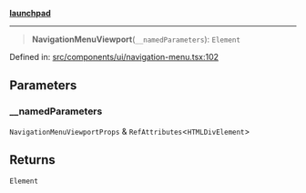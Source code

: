 [**launchpad**](index.md)

***

> **NavigationMenuViewport**(`__namedParameters`): `Element`

Defined in: [src/components/ui/navigation-menu.tsx:102](https://github.com/victorbratov/launchpad/blob/ba912ff5e4884ef55d41a8ab239f2bb8e81f8ecb/src/components/ui/navigation-menu.tsx#L102)

## Parameters

### \_\_namedParameters

`NavigationMenuViewportProps` & `RefAttributes`\<`HTMLDivElement`\>

## Returns

`Element`
